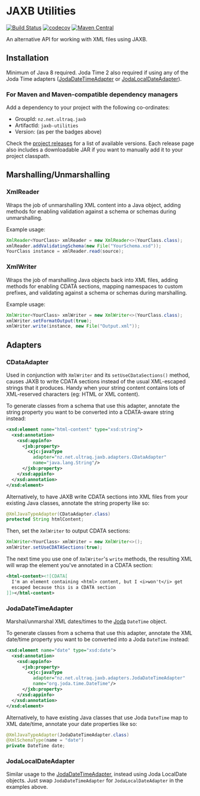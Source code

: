 
JAXB Utilities
==============

[![Build Status](https://github.com/ultraq/jaxb-utilities/actions/workflows/build.yml/badge.svg)](https://github.com/ultraq/jaxb-utilities/actions)
[![codecov](https://codecov.io/gh/ultraq/jaxb-utilities/graph/badge.svg?token=evhBU5mExI)](https://codecov.io/gh/ultraq/jaxb-utilities)
[![Maven Central](https://img.shields.io/maven-central/v/nz.net.ultraq.jaxb/jaxb-utilities.svg?maxAge=3600)](http://search.maven.org/#search|ga|1|g%3A%22nz.net.ultraq.jaxb%22%20AND%20a%3A%22jaxb-utilities%22)

An alternative API for working with XML files using JAXB.


Installation
------------

Minimum of Java 8 required.  Joda Time 2 also required if using any of the Joda
Time adapters ([JodaDateTimeAdapter](#jodadatetimeadapter) or [JodaLocalDateAdapter](#jodalocaldateadapter)).

### For Maven and Maven-compatible dependency managers

Add a dependency to your project with the following co-ordinates:

 - GroupId: `nz.net.ultraq.jaxb`
 - ArtifactId: `jaxb-utilities`
 - Version: (as per the badges above)

Check the [project releases](https://github.com/ultraq/jaxb-utilities/releases)
for a list of available versions.  Each release page also includes a
downloadable JAR if you want to manually add it to your project classpath.


Marshalling/Unmarshalling
-------------------------

### XmlReader

Wraps the job of unmarshalling XML content into a Java object, adding methods
for enabling validation against a schema or schemas during unmarshalling.

Example usage:

```java
XmlReader<YourClass> xmlReader = new XmlReader<>(YourClass.class);
xmlReader.addValidatingSchema(new File("YourSchema.xsd"));
YourClass instance = xmlReader.read(source);
```

### XmlWriter

Wraps the job of marshalling Java objects back into XML files, adding methods
for enabling CDATA sections, mapping namespaces to custom prefixes, and
validating against a schema or schemas during marshalling.

Example usage:

```java
XmlWriter<YourClass> xmlWriter = new XmlWriter<>(YourClass.class);
xmlWriter.setFormatOutput(true);
xmlWriter.write(instance, new File("Output.xml"));
```


Adapters
--------

### CDataAdapter

Used in conjunction with `XmlWriter` and its `setUseCDataSections()` method,
causes JAXB to write CDATA sections instead of the usual XML-escaped strings
that it produces.  Handy when your string content contains lots of XML-reserved
characters (eg: HTML or XML content).

To generate classes from a schema that use this adapter, annotate the string
property you want to be converted into a CDATA-aware string instead:

```xml
<xsd:element name="html-content" type="xsd:string">
  <xsd:annotation>
    <xsd:appinfo>
      <jxb:property>
        <xjc:javaType
          adapter="nz.net.ultraq.jaxb.adapters.CDataAdapter"
          name="java.lang.String"/>
      </jxb:property>
    </xsd:appinfo>
  </xsd:annotation>
</xsd:element>
```

Alternatively, to have JAXB write CDATA sections into XML files from your
existing Java classes, annotate the string property like so:

```java
@XmlJavaTypeAdapter(CDataAdapter.class)
protected String htmlContent;
```

Then, set the `XmlWriter` to output CDATA sections:

```java
XmlWriter<YourClass> xmlWriter = new XmlWriter<>();
xmlWriter.setUseCDATASections(true);
```

The next time you use one of `XmlWriter`'s `write` methods, the resulting XML
will wrap the element you've annotated in a CDATA section:

```xml
<html-content><![CDATA[
  I'm an element containing <html> content, but I <i>won't</i> get
  escaped because this is a CDATA section
]]></html-content>
```

### JodaDateTimeAdapter

Marshal/unmarshal XML dates/times to the [Joda](http://www.joda.org/joda-time/)
`DateTime` object.

To generate classes from a schema that use this adapter, annotate the XML date/time
property you want to be converted into a Joda `DateTime` instead:

```xml
<xsd:element name="date" type="xsd:date">
  <xsd:annotation>
    <xsd:appinfo>
      <jxb:property>
        <xjc:javaType
          adapter="nz.net.ultraq.jaxb.adapters.JodaDateTimeAdapter"
          name="org.joda.time.DateTime"/>
      </jxb:property>
    </xsd:appinfo>
  </xsd:annotation>
</xsd:element>
```

Alternatively, to have existing Java classes that use Joda `DateTime` map to XML
date/time, annotate your date properties like so:

```java
@XmlJavaTypeAdapter(JodaDateTimeAdapter.class)
@XmlSchemaType(name = "date")
private DateTime date;
```

### JodaLocalDateAdapter

Similar usage to the [JodaDateTimeAdapter](#jodadatetimeadapter), instead using
Joda LocalDate objects.  Just swap `JodaDateTimeAdapter` for `JodaLocalDateAdapter`
in the examples above.
